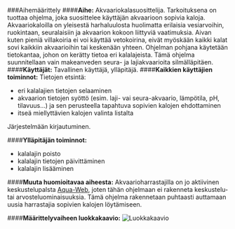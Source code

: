 ###Aihemäärittely
####**Aihe:**
Akvaariokalasuosittelija. Tarkoituksena on tuottaa ohjelma, joka suosittelee käyttäjän akvaarioon sopivia kaloja.
Akvaariokaloilla on yleisestä harhaluulosta huolimatta erilaisia vesiarvoihin, ruokintaan, seuralaisiin ja akvaarion kokoon liittyviä vaatimuksia. Aivan kuten pieniä villakoiria ei voi käyttää vetokoirina, eivät myöskään kaikki kalat sovi kaikkiin akvaarioihin tai keskenään yhteen. Ohjelman pohjana käytetään tietokantaa, johon on kerätty tietoa eri kalalajeista.
Tämä ohjelma suunnitellaan vain makeanveden seura- ja lajiakvaarioita silmälläpitäen. 
####**Käyttäjät:**
Tavallinen käyttäjä, ylläpitäjä.
####**Kaikkien käyttäjien toiminnot:**
Tietojen etsintä:
- eri kalalajien tietojen selaaminen
- akvaarion tietojen syöttö (esim. laji- vai seura-akvaario, lämpötila, pH, tilavuus...) ja sen perusteella tapahtuva sopivien kalojen ehdottaminen
- itseä miellyttävien kalojen valinta listalta

Järjestelmään kirjautuminen.

####**Ylläpitäjän toiminnot:**

- kalalajin poisto
- kalalajin tietojen päivittäminen
- kalalajin lisääminen

####**Muuta huomioitavaa aiheesta:**
Akvaarioharrastajilla on jo aktiivinen keskustelupalsta [Aqua-Web](http://aqua-web.fi/), joten tähän ohjelmaan ei rakenneta keskustelu- tai arvosteluominaisuuksia. Tämä ohjelma rakennetaan puhtaasti auttamaan uusia harrastajia sopivien kalojen löytämiseen.

####**Määrittelyvaiheen luokkakaavio:**
![Luokkakaavio](/home/autair/Akvaariosuosittelija/luokkakaavio.png)
